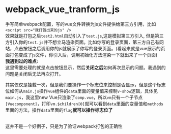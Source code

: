 # webpack_vue_tranform_js
手写简单webpack配置，写的vue文件转换为js文件提供给第三方引用，比如`<script src="我打包出来的js" />`
<br>
效果就是打包之后`test2.html`自动引入了`test.js`,这是模拟第三方引入, 但是第三方引入你的`test.js`并不想立马渲染页面。比如你写的登录页面，第三方自己有网站，点击按钮之后调用你的js就展示了你写的登录页面。(看起来就是vue展示的页面打包变成了js文件，你引入后，调用初始化方法渲染一下就出来了一个页面)
<br>
**我遇到过的难点:**<br>
这里需要处理的就是点击按钮显示，然后**关闭之后**如何再次显示的问题。我遇到的问题是关闭后无法再次打开。
<br>

其实仅仅是挂载一次，但是我们要操作一个标志位来控制是否显示，但是这个标志位如何从`main.js`操作`vue`组件的`data`里面的变量值来控制`v-show`逻辑，具体见`main.js`，我这里new Vue只渲染了`comp.vue`，所以`vm`只有一个子节点`[Vuecomponent]`，打印`vm.$children[0]`就可以看到`data`里面的变量值和`methods`里面的方法，操作`data`里面的`flag`**就可以操作标志位了**

<br>
这并不是一个好例子，只是为了验证webpack打包的正确性
